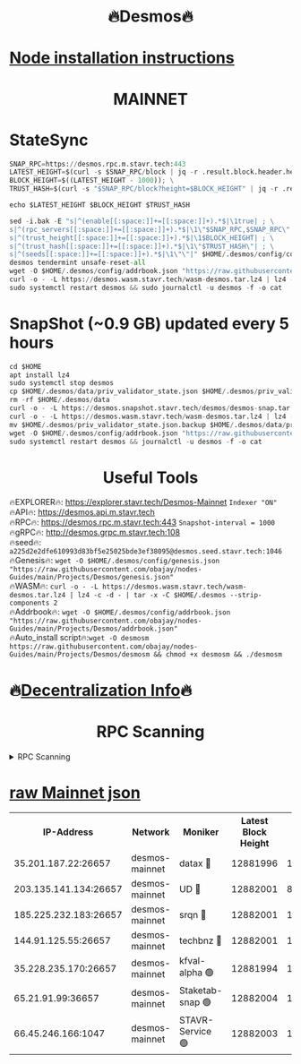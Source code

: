 <h1 align="center"> 🔥Desmos🔥</h1>

[Node installation instructions](https://github.com/obajay/nodes-Guides/tree/main/Projects/Desmos)
=
<h1 align="center"> MAINNET</h1>

# StateSync
```python
SNAP_RPC=https://desmos.rpc.m.stavr.tech:443
LATEST_HEIGHT=$(curl -s $SNAP_RPC/block | jq -r .result.block.header.height); \
BLOCK_HEIGHT=$((LATEST_HEIGHT - 1000)); \
TRUST_HASH=$(curl -s "$SNAP_RPC/block?height=$BLOCK_HEIGHT" | jq -r .result.block_id.hash)

echo $LATEST_HEIGHT $BLOCK_HEIGHT $TRUST_HASH

sed -i.bak -E "s|^(enable[[:space:]]+=[[:space:]]+).*$|\1true| ; \
s|^(rpc_servers[[:space:]]+=[[:space:]]+).*$|\1\"$SNAP_RPC,$SNAP_RPC\"| ; \
s|^(trust_height[[:space:]]+=[[:space:]]+).*$|\1$BLOCK_HEIGHT| ; \
s|^(trust_hash[[:space:]]+=[[:space:]]+).*$|\1\"$TRUST_HASH\"| ; \
s|^(seeds[[:space:]]+=[[:space:]]+).*$|\1\"\"|" $HOME/.desmos/config/config.toml
desmos tendermint unsafe-reset-all
wget -O $HOME/.desmos/config/addrbook.json "https://raw.githubusercontent.com/nodersteam/cosmos-adrbook/main/desmos/addrbook.json"
curl -o - -L https://desmos.wasm.stavr.tech/wasm-desmos.tar.lz4 | lz4 -c -d - | tar -x -C $HOME/.desmos --strip-components 2
sudo systemctl restart desmos && sudo journalctl -u desmos -f -o cat
```
# SnapShot (~0.9 GB) updated every 5 hours
```python
cd $HOME
apt install lz4
sudo systemctl stop desmos
cp $HOME/.desmos/data/priv_validator_state.json $HOME/.desmos/priv_validator_state.json.backup
rm -rf $HOME/.desmos/data
curl -o - -L https://desmos.snapshot.stavr.tech/desmos/desmos-snap.tar.lz4 | lz4 -c -d - | tar -x -C $HOME/.desmos --strip-components 2
curl -o - -L https://desmos.wasm.stavr.tech/wasm-desmos.tar.lz4 | lz4 -c -d - | tar -x -C $HOME/.desmos --strip-components 2
mv $HOME/.desmos/priv_validator_state.json.backup $HOME/.desmos/data/priv_validator_state.json
wget -O $HOME/.desmos/config/addrbook.json "https://raw.githubusercontent.com/obajay/nodes-Guides/main/Projects/Desmos/addrbook.json"
sudo systemctl restart desmos && journalctl -u desmos -f -o cat
```

 <h1 align="center"> Useful Tools</h1>

🔥EXPLORER🔥:     https://explorer.stavr.tech/Desmos-Mainnet        `Indexer "ON"` \
🔥API🔥:          https://desmos.api.m.stavr.tech \
🔥RPC🔥:          https://desmos.rpc.m.stavr.tech:443              `Snapshot-interval = 1000` \
🔥gRPC🔥:         http://desmos.grpc.m.stavr.tech:108 \
🔥seed🔥:      `a225d2e2dfe610993d83bf5e25025bde3ef38095@desmos.seed.stavr.tech:1046` \
🔥Genesis🔥:   `wget -O $HOME/.desmos/config/genesis.json "https://raw.githubusercontent.com/obajay/nodes-Guides/main/Projects/Desmos/genesis.json"` \
🔥WASM🔥:      `curl -o - -L https://desmos.wasm.stavr.tech/wasm-desmos.tar.lz4 | lz4 -c -d - | tar -x -C $HOME/.desmos --strip-components 2` \
🔥Addrbook🔥:  `wget -O $HOME/.desmos/config/addrbook.json "https://raw.githubusercontent.com/obajay/nodes-Guides/main/Projects/Desmos/addrbook.json"` \
🔥Auto_install script🔥:`wget -O desmosm https://raw.githubusercontent.com/obajay/nodes-Guides/main/Projects/Desmos/desmosm && chmod +x desmosm && ./desmosm`

🔥[Decentralization Info](https://github.com/obajay/StateSync-snapshots/tree/main/Projects/Desmos/Decentralization)🔥
=
<h1 align="center"> RPC Scanning</h1>

<details>
<summary>RPC Scanning</summary>

<h2 align="center"> We scan nodes in real time every 4 hours. And we provide the final result of RPC endpoints.
We cannot influence the operation of these nodes in any way. </h2>


```python
If Voting Power is higher than 0 --> then the Node is a validator of the network and may be subject to attack and be a potential threat to the chain.
```
```python
We marked such validators with a red symbol
```

</details>

[raw Mainnet json](https://rpc-check.desmosm.stavr.tech/desmosm/rpc-desmosm-result.json)
=


<table><tr><th>IP-Address</th><th>Network</th><th>Moniker</th><th>Latest Block Height</th><th>Earliest Block Height</th><th>Catching Up</th><th>Tx Index</th><th>Voting Power</th><th>Scan Time</th></tr><tr><td>35.201.187.22:26657</td><td>desmos-mainnet</td><td>datax 🔴</td><td>12881996</td><td>1</td><td>False</td><td>on</td><td>1981407</td><td>2024-03-12T22:20:07.052353237UTC</td></tr><tr><td>203.135.141.134:26657</td><td>desmos-mainnet</td><td>UD 🔴</td><td>12882001</td><td>8770001</td><td>False</td><td>on</td><td>998820</td><td>2024-03-12T22:20:36.778747368UTC</td></tr><tr><td>185.225.232.183:26657</td><td>desmos-mainnet</td><td>srqn 🔴</td><td>12882001</td><td>11894001</td><td>False</td><td>off</td><td>713308</td><td>2024-03-12T22:20:39.090495447UTC</td></tr><tr><td>144.91.125.55:26657</td><td>desmos-mainnet</td><td>techbnz 🔴</td><td>12882001</td><td>11894501</td><td>False</td><td>off</td><td>636929</td><td>2024-03-12T22:20:41.401303934UTC</td></tr><tr><td>35.228.235.170:26657</td><td>desmos-mainnet</td><td>kfval-alpha 🟢</td><td>12881994</td><td>12590501</td><td>False</td><td>on</td><td>0</td><td>2024-03-12T22:19:55.473583863UTC</td></tr><tr><td>65.21.91.99:36657</td><td>desmos-mainnet</td><td>Staketab-snap 🟢</td><td>12882004</td><td>12792001</td><td>False</td><td>off</td><td>0</td><td>2024-03-12T22:20:56.582709518UTC</td></tr><tr><td>66.45.246.166:1047</td><td>desmos-mainnet</td><td>STAVR-Service 🟢</td><td>12882003</td><td>12881701</td><td>False</td><td>on</td><td>0</td><td>2024-03-12T22:20:52.189107395UTC</td></tr></table>
